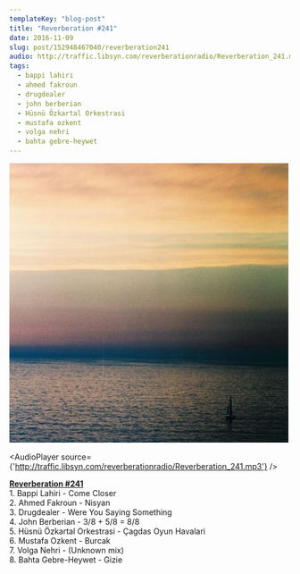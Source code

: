 ```yaml
---
templateKey: "blog-post"
title: "Reverberation #241"
date: 2016-11-09
slug: post/152948467040/reverberation241
audio: http://traffic.libsyn.com/reverberationradio/Reverberation_241.mp3
tags:
  - bappi lahiri
  - ahmed fakroun
  - drugdealer
  - john berberian
  - Hüsnü Özkartal Orkestrasi
  - mustafa ozkent
  - volga nehri
  - bahta gebre-heywet
---
```


![Reverberation #241](../images/baef52fe860e304fac1f8fe4e824ad86782c1e69c4db1c6cb6748e7d4453b142.jpg)

<AudioPlayer source={'http://traffic.libsyn.com/reverberationradio/Reverberation_241.mp3'} />

<p><a href="http://traffic.libsyn.com/reverberationradio/Reverberation_241.mp3"><b>Reverberation #241</b></a><br />1. Bappi Lahiri - Come Closer<br />2. Ahmed Fakroun - Nisyan<br />3. Drugdealer - Were You Saying Something<br />4. John Berberian - 3/8 + 5/8 = 8/8<br />5. H&uuml;sn&uuml; &Ouml;zkartal Orkestrasi - &Ccedil;agdas Oyun Havalari<br />6. Mustafa Ozkent - Burcak<br />7. Volga Nehri - (Unknown mix)<br />8. Bahta Gebre-Heywet - Gizie</p>
